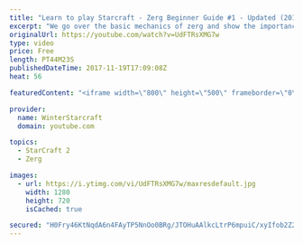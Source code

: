 ```yaml
---
title: "Learn to play Starcraft - Zerg Beginner Guide #1 - Updated (2017)"
excerpt: "We go over the basic mechanics of zerg and show the importance of understanding at least some of what your opponent is doing.  This guide is meant for players with an understanding of the objectives of starcraft but without any strong direction or gameplan, especially for each specific race! -- Watch"
originalUrl: https://youtube.com/watch?v=UdFTRsXMG7w
type: video
price: Free
length: PT44M23S
publishedDateTime: 2017-11-19T17:09:08Z
heat: 56

featuredContent: "<iframe width=\"800\" height=\"500\" frameborder=\"0\" src=\"https://www.youtube.com/embed/UdFTRsXMG7w\" allow=\"accelerometer; autoplay; encrypted-media; gyroscope; picture-in-picture\" allowfullscreen></iframe>"

provider:
  name: WinterStarcraft
  domain: youtube.com

topics:
  - StarCraft 2
  - Zerg

images:
  - url: https://i.ytimg.com/vi/UdFTRsXMG7w/maxresdefault.jpg
    width: 1280
    height: 720
    isCached: true

secured: "H0Fry46KtNqdA6n4FAyTP5NnOo0BRg/JTOHuAAlkcLtrP6mpuiC/xyIfob2Z2fus1/ZA7eJr5MO4NtgfJmdT/Q+GUc8dKnR9AfaN17Eg4t8Xs8G8HXFjIw/nCGkhl/IVNXNYLpVl6hOopho1wvCa8/aEdrZnGxUrQ4hKCOt6+5NFE9ay5ElpuH5nu126zJFYJjkuJGh2Cd7tExSu5iaak0Fhjm+mmu30vO4NNaLxeuafWXXUjEklayNEQhyEBdIkzTtu8WyXIyA//xlCd9TQ0SwVQgo475t0BsZYf+akgpclfcVuSij5bp3b6PoXU2N7VKFUv7ZsnFWbcBBCgM9Qne4k68RU4RO2G157dFc9ByYvryOYxqSrcy5gcegSAjBe4lxFKs9sCSTtvnNQLp69wUhJPHkMh8zIuYCX+SHD9ZZopiRDuCKyA3njGe1NWZVb;94b4XPgW6pH3y2nyLyCg7g=="
---
```


